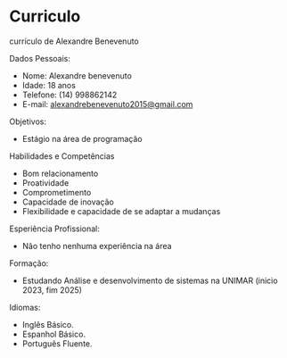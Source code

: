 # Curriculo
currículo de Alexandre Benevenuto

Dados Pessoais: 
 - Nome: Alexandre benevenuto
 - Idade: 18 anos
 - Telefone: (14) 998862142
 - E-mail: alexandrebenevenuto2015@gmail.com
 
 Objetivos:
 - Estágio na área de programação


 Habilidades e Competências
 - Bom relacionamento
 - Proatividade
 - Comprometimento
 - Capacidade de inovação
 - Flexibilidade e capacidade de se adaptar a mudanças

 Esperiência Profissional:
 - Não tenho nenhuma experiência na área 

 Formação:
 - Estudando Análise e desenvolvimento de sistemas na UNIMAR (inicio 2023, fim 2025)

Idiomas:
 - Inglês Básico.
 - Espanhol Básico.
 - Português Fluente.
 
 

